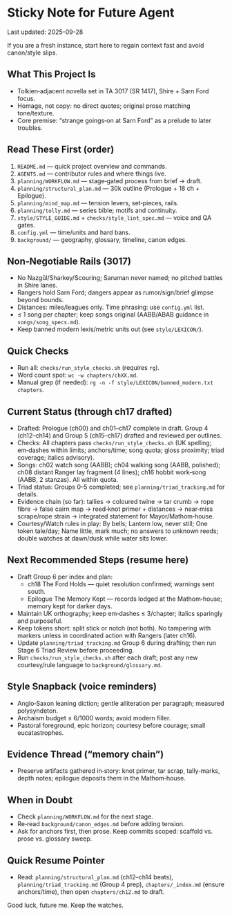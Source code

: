 # Sticky Note for Future Agent
Last updated: 2025-09-28

If you are a fresh instance, start here to regain context fast and avoid canon/style slips.

## What This Project Is
- Tolkien‑adjacent novella set in TA 3017 (SR 1417), Shire + Sarn Ford focus.
- Homage, not copy: no direct quotes; original prose matching tone/texture.
- Core premise: “strange goings‑on at Sarn Ford” as a prelude to later troubles.

## Read These First (order)
1) `README.md` — quick project overview and commands.
2) `AGENTS.md` — contributor rules and where things live.
3) `planning/WORKFLOW.md` — stage‑gated process from brief → draft.
4) `planning/structural_plan.md` — 30k outline (Prologue + 18 ch + Epilogue).
5) `planning/mind_map.md` — tension levers, set‑pieces, rails.
6) `planning/tolly.md` — series bible; motifs and continuity.
7) `style/STYLE_GUIDE.md` + `checks/style_lint_spec.md` — voice and QA gates.
8) `config.yml` — time/units and hard bans.
9) `background/` — geography, glossary, timeline, canon edges.

## Non‑Negotiable Rails (3017)
- No Nazgûl/Sharkey/Scouring; Saruman never named; no pitched battles in Shire lanes.
- Rangers hold Sarn Ford; dangers appear as rumor/sign/brief glimpse beyond bounds.
- Distances: miles/leagues only. Time phrasing: use `config.yml` list.
- ≤ 1 song per chapter; keep songs original (AABB/ABAB guidance in `songs/song_specs.md`).
- Keep banned modern lexis/metric units out (see `style/LEXICON/`).

## Quick Checks
- Run all: `checks/run_style_checks.sh` (requires `rg`).
- Word count spot: `wc -w chapters/chXX.md`.
- Manual grep (if needed): `rg -n -f style/LEXICON/banned_modern.txt chapters`.

## Current Status (through ch17 drafted)
- Drafted: Prologue (ch00) and ch01–ch17 complete in draft. Group 4 (ch12–ch14) and Group 5 (ch15–ch17) drafted and reviewed per outlines.
- Checks: All chapters pass `checks/run_style_checks.sh` (UK spelling; em‑dashes within limits; anchors/time; song quota; gloss proximity; triad coverage; italics advisory).
- Songs: ch02 watch song (AABB); ch04 walking song (AABB, polished); ch08 distant Ranger lay fragment (4 lines); ch16 hobbit work‑song (AABB, 2 stanzas). All within quota.
- Triad status: Groups 0–5 completed; see `planning/triad_tracking.md` for details.
- Evidence chain (so far): tallies → coloured twine → tar crumb → rope fibre → false cairn map → reed‑knot primer + distances → near‑miss scrape/rope strain → integrated statement for Mayor/Mathom‑house.
- Courtesy/Watch rules in play: By bells; Lantern low, never still; One token tale/day; Name little, mark much; no answers to unknown reeds; double watches at dawn/dusk while water sits lower.

## Next Recommended Steps (resume here)
- Draft Group 6 per index and plan:
  - ch18 The Ford Holds — quiet resolution confirmed; warnings sent south.
  - Epilogue The Memory Kept — records lodged at the Mathom‑house; memory kept for darker days.
- Maintain UK orthography; keep em‑dashes ≤ 3/chapter; italics sparingly and purposeful.
- Keep tokens short: split stick or notch (not both). No tampering with markers unless in coordinated action with Rangers (later ch16).
- Update `planning/triad_tracking.md` Group 6 during drafting; then run Stage 6 Triad Review before proceeding.
- Run `checks/run_style_checks.sh` after each draft; post any new courtesy/rule language to `background/glossary.md`.

## Style Snapback (voice reminders)
- Anglo‑Saxon leaning diction; gentle alliteration per paragraph; measured polysyndeton.
- Archaism budget ≤ 6/1000 words; avoid modern filler.
- Pastoral foreground, epic horizon; courtesy before courage; small eucatastrophes.

## Evidence Thread (“memory chain”)
- Preserve artifacts gathered in‑story: knot primer, tar scrap, tally‑marks, depth notes; epilogue deposits them in the Mathom‑house.

## When in Doubt
- Check `planning/WORKFLOW.md` for the next stage.
- Re‑read `background/canon_edges.md` before adding tension.
- Ask for anchors first, then prose. Keep commits scoped: scaffold vs. prose vs. glossary sweep.

## Quick Resume Pointer
- Read: `planning/structural_plan.md` (ch12–ch14 beats), `planning/triad_tracking.md` (Group 4 prep), `chapters/_index.md` (ensure anchors/time), then open `chapters/ch12.md` to draft.

Good luck, future me. Keep the watches.
